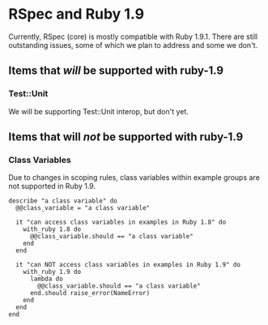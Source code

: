 # RSpec and Ruby 1.9

Currently, RSpec (core) is mostly compatible with Ruby 1.9.1. There are still
outstanding issues, some of which we plan to address and some we don't.

## Items that *will* be supported with ruby-1.9

### Test::Unit

We will be supporting Test::Unit interop, but don't yet.

## Items that will *not* be supported with ruby-1.9

### Class Variables

Due to changes in scoping rules, class variables within example groups are not
supported in Ruby 1.9.

    describe "a class variable" do
      @@class_variable = "a class variable"
  
      it "can access class variables in examples in Ruby 1.8" do
        with_ruby 1.8 do
          @@class_variable.should == "a class variable"
        end
      end
  
      it "can NOT access class variables in examples in Ruby 1.9" do
        with_ruby 1.9 do
          lambda do
            @@class_variable.should == "a class variable"
          end.should raise_error(NameError)
        end
      end
    end

